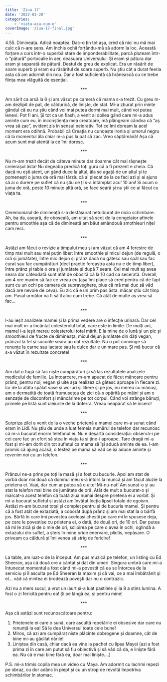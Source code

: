 ```yaml
---
title: 'Ziua 17'
date: '2022-01-28'
categories:
    - 'viata-asa-cum-e'
coverImage: 'ziua-17-final.jpg'
---
```


4.55. Dimineața. Adică noaptea. Dac-o țin tot așa, cred că nici nu mă mai culc că n-are sens. Am închis ochii forțându-mă să adorm la loc. Această forțare a curs într-o superbă stare de imponderabilitate, parcă pluteam într-o “pătură” portocalie în aer, deasupra Universului. Și eram și pătura dar eram și separată de pătură. Destul de greu de explicat. Era un răsărit de soare superb și eram eu răsăritul de soare superb. Nu știu cât a durat feeria asta că am adormit din nou. Dar a fost suficientă să hrănească cu ce trebe ființa mea vlăguită de esențial.

<p style="text-align: center;">***</p>

Am sărit ca arsă la 6 și am văzut pe cameră că mama s-a trezit. Cu greu m-am dezlipit de pat, de căldurică, de liniște, de stat. Mi-a zburat prin minte gândul că eu nu știu când voi mai putea dormi mai mult, când voi putea lenevi. Pot fi ani. Și tot ca un flash, a venit al doilea gând care mi-a adus aminte cum eu, în inconștiența mea creatoare, mă plângeam cândva că “aș vrea să zac”, evident zis în sensul peiorativ. Tot ce îmi doream la acel moment era odihnă. Probabil că Creația nu cunoaște ironia și umorul negru că la momentul ăla chiar m-a pus la pat să zac. Vreo săptămână! Așa că acum sunt mai atentă la ce îmi doresc.

<p style="text-align: center;">***</p>

Nu m-am trezit decât de câteva minute dar doamne cât mai râșnește creierașul ăsta! Nu degeaba predică toți guru că a fi prezent e cheia. Că dacă nu ești atent, un gând duce la altul, ăla se agață de un altul și te pomenești o juma de oră mai târziu că ai plecat de la ce faci azi și ai ajuns să ai o durere pe suflet că nu știu ce ți s-a întâmplat acu’ 10 ani! Si acum o juma de oră, peste 10 minute altă oră, se face seară și nu știi ce ai făcut cu viața ta.

<p style="text-align: center;">***</p>

Ceremonialul de dimineață s-a desfășurat netulburat de nicio schimbare. Ah, ba da, aseară, de oboseală, am uitat să scot de la congelator afinele pentru smoothie așa că de dimineață am băut amândouă smothieuri nițel cam reci..

<p style="text-align: center;">***</p>

Astăzi am făcut o revizie a timpului meu și am văzut că am 4 ferestre de timp mai mult sau mai puțin liber: între smoothie și micul dejun (de regulă, o oră și jumătate), între mic dejun și prânz dacă nu gătesc sau spăl sau fac curat sau fac cumpărături (deci practic fereastra asta nu e de timp liber), între prânz și table o ora și jumătate și după 7 seara. Cel mai mult aș avea seara dar câteodată sunt atât de obosită că la 10 cad ca secerată. Overall, am 4 ore maxim să fac ce vreau eu (așa îmi place să cred pentru că de fapt sunt cu un ochi pe camera de supraveghere, plus că mă mai duc să văd dacă are nevoie de ceva). Eu zic că e un prim pas ăsta: măcar știu cât timp am. Pasul următor va fi să îl aloc cum trebe. Că atât de multe aș vrea să fac…

<p style="text-align: center;">***</p>

I-au ieșit analizele mamei și la prima vedere are o infecție urinară. Dar cel mai mult m-a încântat colesterolul total, care este în limite. De mulți ani, mamei i-a ieșit mereu colesterolul total mărit. E la mine de o lună și un pic și smoothieul de fructe de dimineața, micul dejun jumătate din dăți vegan, prânzul la fel și sucurile seara au dat rezultate. Nu o pot convinge să renunțe la carne sau lactate sau la dulce dar e un mare pas. Și mă bucur că s-a văzut în rezultate concrete!

<p style="text-align: center;">***</p>

Am dat o fugă să fac niște cumpărături și să las rezultatele analizele medicului de familie. La întoarcere, m-am apucat de făcut mâncare pentru prânz, pentru noi, vegan și uite așa realizez că gătesc aproape în fiecare zi. Iar de la atâta spălat vase și wc-uri și litiere și pe jos, nu mereu cu mănuși, am o dermatită de toată frumusețea de zici că-s opărită pe mâini și am o senzație de disconfort și mâncărime pe tot corpul. Când voi strânge bănuți, primele pe listă sunt uleiurile de la doterra. Vreau neapărat să le încerc!

<p style="text-align: center;">***</p>

Surpriza zilei a venit de la o veche prietenă a mamei care m-a sunat când eram in Lidl. Nu știu de unde a luat femeia numărul de telefon dar recunosc că m-a bucurat enorm telefonul ei. Nu e deșartă considerația: observă-i pe cei care fac un efort să stea în viața ta și ține-i aproape. Tare dragă mi-a fost și mi-am dorit din tot sufletul ca mama să își aducă aminte de ea. I-am promis că ajung acasă, o testez pe mama să văd ce își aduce aminte și revenim noi cu un telefon.

<p style="text-align: center;">***</p>

Prânzul ne-a prins pe toți la masă și a fost cu bucurie. Apoi am stat de vorbă doar noi două că domnul meu s-a întors la muncă și am făcut aluzie la prietena ei. Vaai, dar cum ar putea să o uite! Mi-nu-nat! Am sunat-o și au stat la telefon mai bine de jumătate de oră. Atât de mult a bucurat-o și marcat-o acest telefon că toată ziua numai despre prietena ei a vorbit. Și mi-a bucurat sufletul și astăzi am învățat lecția lipsei totale de egoism. Astăzi m-am bucurat total și complet pentru și de bucuria mamei. Și pentru că a fost atât de extaziată, a coborât după prânz și am mai stat la o bârfă jos. Bârfă în care îmi povestea aceleași chestii pe care mi le spusese deja, pe care le povestise cu prietena ei, o dată, de două ori, de 10 ori. Dar putea să mi le zică și de o mie de ori, sclipirea pe care o avea în ochi, oglindă a extazului din suflet, a șters în mine orice enervare, plictis, nepăsare. O priveam cu căldură și îmi venea să strig de fericire!

<p style="text-align: center;">***</p>

La table, am luat-o de la început. Am pus muzică pe telefon, un listing cu Ed Sheeran, așa că două ore a cântat și dat din umeri. Singura umbră care mi-a întunecat momentul a fost când mi-a povestit că ea se întorcea de la serviciu și îl asculta pe Ed Sheeran la maxim și că vai, ce a mai îmbătrânit și el… văd că mintea ei brodează povești dar nu o contrazic.

Azi nu a mers sucul, a vrut un iaurt și-a luat pastilele și la 8 a stins lumina. A fost o zi fericită pentru ea! Și pe lângă ea, și pentru mine!

<p style="text-align: center;">***</p>

Așa că astăzi sunt recunoscătoare pentru:

1. Prietenele ei care o sună, care ascultă repetările ei obsesive dar care nu renunță la ea! Să le dea Universul toate cele bune!
2. Miros, că azi am cumpărat niște plăcinte dobrogene și doamne, cât de bine mi-au gădilat nările!
3. Liniștea din casă, chiar dacă ea vine la pachet cu lipsa Mayei (azi a fost prima zi în care am putut să fiu obiectivă și să văd că da, e liniște fără ea. Nu că e mai bine fără ea, doar mai liniște.…)

P.S. mi-a trimis copila mea un video cu Maya. Am adormit cu lacrimi repezi pe obraz, cu dor adânc în piept și cu un strop de revoltă împotriva schimbărilor în stomac.
